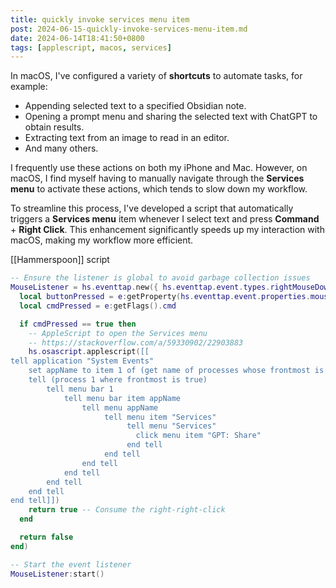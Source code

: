 ```yaml
---
title: quickly invoke services menu item
post: 2024-06-15-quickly-invoke-services-menu-item.md
date: 2024-06-14T18:41:50+0800
tags: [applescript, macos, services]
---
```

In macOS, I've configured a variety of **shortcuts** to automate tasks, for example:
- Appending selected text to a specified Obsidian note.
- Opening a prompt menu and sharing the selected text with ChatGPT to obtain results.
- Extracting text from an image to read in an editor.
- And many others.

I frequently use these actions on both my iPhone and Mac. However, on macOS, I find myself having to manually navigate through the **Services menu** to activate these actions, which tends to slow down my workflow.

To streamline this process, I've developed a script that automatically triggers a **Services menu** item whenever I select text and press **Command** + **Right Click**. This enhancement significantly speeds up my interaction with macOS, making my workflow more efficient.

[[Hammerspoon]] script

```lua
-- Ensure the listener is global to avoid garbage collection issues
MouseListener = hs.eventtap.new({ hs.eventtap.event.types.rightMouseDown }, function(e)
  local buttonPressed = e:getProperty(hs.eventtap.event.properties.mouseEventButtonNumber)
  local cmdPressed = e:getFlags().cmd

  if cmdPressed == true then
    -- AppleScript to open the Services menu
    -- https://stackoverflow.com/a/59330902/22903883
    hs.osascript.applescript([[
tell application "System Events"
    set appName to item 1 of (get name of processes whose frontmost is true)
    tell (process 1 where frontmost is true)
        tell menu bar 1
            tell menu bar item appName
                tell menu appName
                     tell menu item "Services"
                          tell menu "Services"
                            click menu item "GPT: Share"
                          end tell
                     end tell
                end tell
            end tell
        end tell
    end tell
end tell]])
    return true -- Consume the right-right-click
  end

  return false
end)

-- Start the event listener
MouseListener:start()
```